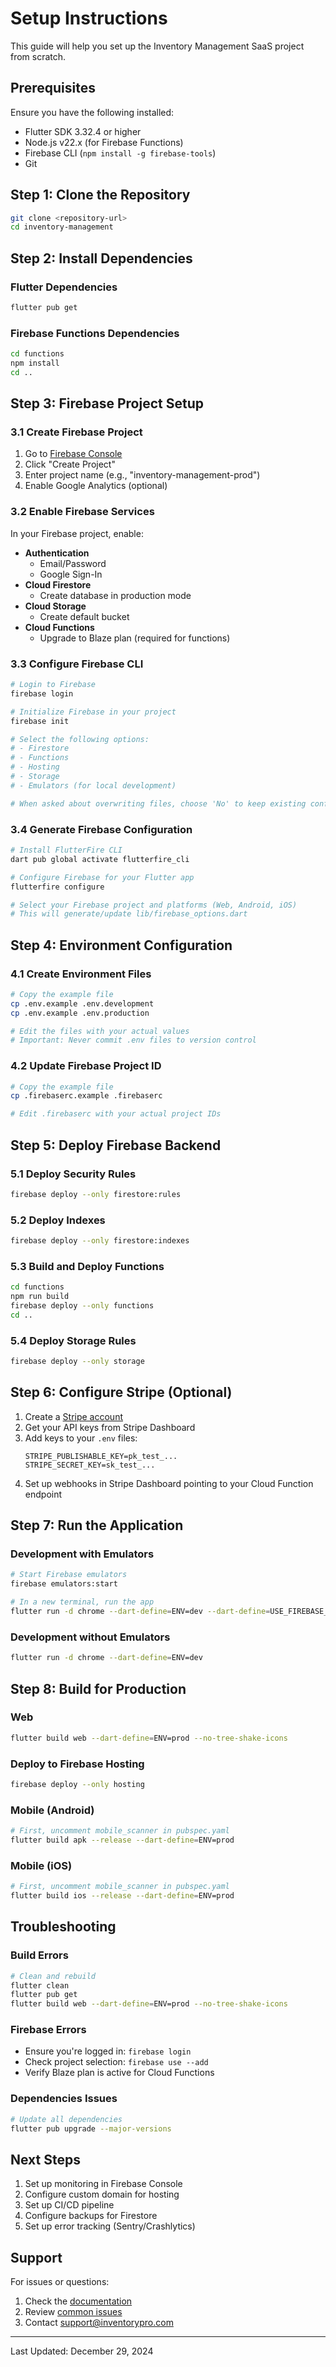 # Setup Instructions

This guide will help you set up the Inventory Management SaaS project from scratch.

## Prerequisites

Ensure you have the following installed:
- Flutter SDK 3.32.4 or higher
- Node.js v22.x (for Firebase Functions)
- Firebase CLI (`npm install -g firebase-tools`)
- Git

## Step 1: Clone the Repository

```bash
git clone <repository-url>
cd inventory-management
```

## Step 2: Install Dependencies

### Flutter Dependencies
```bash
flutter pub get
```

### Firebase Functions Dependencies
```bash
cd functions
npm install
cd ..
```

## Step 3: Firebase Project Setup

### 3.1 Create Firebase Project
1. Go to [Firebase Console](https://console.firebase.google.com)
2. Click "Create Project"
3. Enter project name (e.g., "inventory-management-prod")
4. Enable Google Analytics (optional)

### 3.2 Enable Firebase Services
In your Firebase project, enable:
- **Authentication**
  - Email/Password
  - Google Sign-In
- **Cloud Firestore**
  - Create database in production mode
- **Cloud Storage**
  - Create default bucket
- **Cloud Functions**
  - Upgrade to Blaze plan (required for functions)

### 3.3 Configure Firebase CLI
```bash
# Login to Firebase
firebase login

# Initialize Firebase in your project
firebase init

# Select the following options:
# - Firestore
# - Functions
# - Hosting
# - Storage
# - Emulators (for local development)

# When asked about overwriting files, choose 'No' to keep existing configurations
```

### 3.4 Generate Firebase Configuration
```bash
# Install FlutterFire CLI
dart pub global activate flutterfire_cli

# Configure Firebase for your Flutter app
flutterfire configure

# Select your Firebase project and platforms (Web, Android, iOS)
# This will generate/update lib/firebase_options.dart
```

## Step 4: Environment Configuration

### 4.1 Create Environment Files
```bash
# Copy the example file
cp .env.example .env.development
cp .env.example .env.production

# Edit the files with your actual values
# Important: Never commit .env files to version control
```

### 4.2 Update Firebase Project ID
```bash
# Copy the example file
cp .firebaserc.example .firebaserc

# Edit .firebaserc with your actual project IDs
```

## Step 5: Deploy Firebase Backend

### 5.1 Deploy Security Rules
```bash
firebase deploy --only firestore:rules
```

### 5.2 Deploy Indexes
```bash
firebase deploy --only firestore:indexes
```

### 5.3 Build and Deploy Functions
```bash
cd functions
npm run build
firebase deploy --only functions
cd ..
```

### 5.4 Deploy Storage Rules
```bash
firebase deploy --only storage
```

## Step 6: Configure Stripe (Optional)

1. Create a [Stripe account](https://stripe.com)
2. Get your API keys from Stripe Dashboard
3. Add keys to your `.env` files:
   ```
   STRIPE_PUBLISHABLE_KEY=pk_test_...
   STRIPE_SECRET_KEY=sk_test_...
   ```
4. Set up webhooks in Stripe Dashboard pointing to your Cloud Function endpoint

## Step 7: Run the Application

### Development with Emulators
```bash
# Start Firebase emulators
firebase emulators:start

# In a new terminal, run the app
flutter run -d chrome --dart-define=ENV=dev --dart-define=USE_FIREBASE_EMULATOR=true
```

### Development without Emulators
```bash
flutter run -d chrome --dart-define=ENV=dev
```

## Step 8: Build for Production

### Web
```bash
flutter build web --dart-define=ENV=prod --no-tree-shake-icons
```

### Deploy to Firebase Hosting
```bash
firebase deploy --only hosting
```

### Mobile (Android)
```bash
# First, uncomment mobile_scanner in pubspec.yaml
flutter build apk --release --dart-define=ENV=prod
```

### Mobile (iOS)
```bash
# First, uncomment mobile_scanner in pubspec.yaml
flutter build ios --release --dart-define=ENV=prod
```

## Troubleshooting

### Build Errors
```bash
# Clean and rebuild
flutter clean
flutter pub get
flutter build web --dart-define=ENV=prod --no-tree-shake-icons
```

### Firebase Errors
- Ensure you're logged in: `firebase login`
- Check project selection: `firebase use --add`
- Verify Blaze plan is active for Cloud Functions

### Dependencies Issues
```bash
# Update all dependencies
flutter pub upgrade --major-versions
```

## Next Steps

1. Set up monitoring in Firebase Console
2. Configure custom domain for hosting
3. Set up CI/CD pipeline
4. Configure backups for Firestore
5. Set up error tracking (Sentry/Crashlytics)

## Support

For issues or questions:
1. Check the [documentation](docs/)
2. Review [common issues](docs/TROUBLESHOOTING.md)
3. Contact support@inventorypro.com

---

Last Updated: December 29, 2024